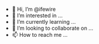 - 👋 Hi, I’m @ifewire
- 👀 I’m interested in ...
- 🌱 I’m currently learning ...
- 💞️ I’m looking to collaborate on ...
- 📫 How to reach me ...

<!---
ifewire/ifewire is a ✨ special ✨ repository because its `README.md` (this file) appears on your GitHub profile.
You can click the Preview link to take a look at your changes.
--->
